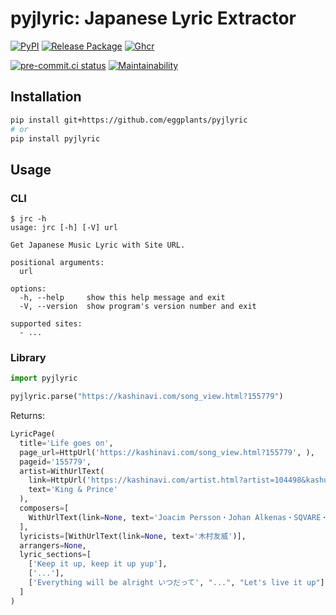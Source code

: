 # pyjlyric: Japanese Lyric Extractor

[![PyPI](
  <https://img.shields.io/pypi/v/pyjlyric?color=blue>
  )](
  <https://pypi.org/project/pyjlyric/>
) [![Release Package](
  <https://github.com/eggplants/pyjlyric/actions/workflows/release.yml/badge.svg>
  )](
  <https://github.com/eggplants/pyjlyric/actions/workflows/release.yml>
) [![Ghcr](
  <https://ghcr-badge.deta.dev/eggplants/pyjlyric/size>
  )](
  <https://github.com/eggplants/pyjlyric/pkgs/container/pyjlyric/74193340?tag=latest>
)

[![pre-commit.ci status](
  <https://results.pre-commit.ci/badge/github/eggplants/pyjlyric/master.svg>
  )](
  <https://results.pre-commit.ci/latest/github/eggplants/pyjlyric/master>
) [![Maintainability](
  <https://api.codeclimate.com/v1/badges/efdc16e97af8b8914ce9/maintainability>
  )](
  <https://codeclimate.com/github/eggplants/pyjlyric/maintainability>
)

## Installation

```sh
pip install git+https://github.com/eggplants/pyjlyric
# or
pip install pyjlyric
```

## Usage

### CLI

```shellsession
$ jrc -h
usage: jrc [-h] [-V] url

Get Japanese Music Lyric with Site URL.

positional arguments:
  url

options:
  -h, --help     show this help message and exit
  -V, --version  show program's version number and exit

supported sites:
  - ...
```

### Library

```python
import pyjlyric

pyjlyric.parse("https://kashinavi.com/song_view.html?155779")
```

Returns:

```python
LyricPage(
  title='Life goes on',
  page_url=HttpUrl('https://kashinavi.com/song_view.html?155779', ),
  pageid='155779',
  artist=WithUrlText(
    link=HttpUrl('https://kashinavi.com/artist.html?artist=104498&kashu=King+%26+Prince&start=1', ),
    text='King & Prince'
  ),
  composers=[
    WithUrlText(link=None, text='Joacim Persson・Johan Alkenas・SQVARE・Sean Michael Alexander')
  ],
  lyricists=[WithUrlText(link=None, text='木村友威')],
  arrangers=None,
  lyric_sections=[
    ['Keep it up, keep it up yup'],
    ['...'],
    ['Everything will be alright いつだって', "...", "Let's live it up"]
  ]
)
```

